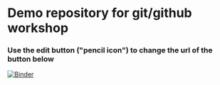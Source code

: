 # Demo repository for git/github workshop

### Use the edit button ("pencil icon") to change the url of the button below

[![Binder](https://mybinder.org/badge_logo.svg)](https://mybinder.org/v2/gh/caoxianzhi/gitdemo.git/master?filepath=demo.ipynb)

